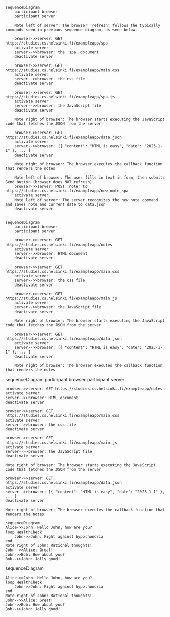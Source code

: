```mermaid
sequenceDiagram
    participant browser
    participant server

    Note left of server: The browser 'refresh' follows the typically commands seen in previous sequence diagram, as seen below.

    browser->>server: GET https://studies.cs.helsinki.fi/exampleapp/spa
    activate server
    server-->>browser: the 'spa' document
    deactivate server

    browser->>server: GET https://studies.cs.helsinki.fi/exampleapp/main.css
    activate server
    server-->>browser: the css file
    deactivate server

    browser->>server: GET https://studies.cs.helsinki.fi/exampleapp/spa.js
    activate server
    server-->>browser: the JavaScript file
    deactivate server

    Note right of browser: The browser starts executing the JavaScript code that fetches the JSON from the server

    browser->>server: GET https://studies.cs.helsinki.fi/exampleapp/data.json
    activate server
    server-->>browser: [{ "content": "HTML is easy", "date": "2023-1-1" }, ... ]
    deactivate server

    Note right of browser: The browser executes the callback function that renders the notes

    Note left of browser: The user fills in text in form, then submits Send button (browser does NOT refresh).
    browser->>server: POST 'note' to https://studies.cs.helsinki.fi/exampleapp/new_note_spa
    activate server
    Note left of server: The server recognizes the new_note command and saves note and current date to data.json
    deactivate server


```
```mermaid
sequenceDiagram
    participant browser
    participant server

    browser->>server: GET https://studies.cs.helsinki.fi/exampleapp/notes
    activate server
    server-->>browser: HTML document
    deactivate server

    browser->>server: GET https://studies.cs.helsinki.fi/exampleapp/main.css
    activate server
    server-->>browser: the css file
    deactivate server

    browser->>server: GET https://studies.cs.helsinki.fi/exampleapp/main.js
    activate server
    server-->>browser: the JavaScript file
    deactivate server

    Note right of browser: The browser starts executing the JavaScript code that fetches the JSON from the server

    browser->>server: GET https://studies.cs.helsinki.fi/exampleapp/data.json
    activate server
    server-->>browser: [{ "content": "HTML is easy", "date": "2023-1-1" }, ... ]
    deactivate server

    Note right of browser: The browser executes the callback function that renders the notes
```
sequenceDiagram
    participant browser
    participant server

    browser->>server: GET https://studies.cs.helsinki.fi/exampleapp/notes
    activate server
    server-->>browser: HTML document
    deactivate server

    browser->>server: GET https://studies.cs.helsinki.fi/exampleapp/main.css
    activate server
    server-->>browser: the css file
    deactivate server

    browser->>server: GET https://studies.cs.helsinki.fi/exampleapp/main.js
    activate server
    server-->>browser: the JavaScript file
    deactivate server

    Note right of browser: The browser starts executing the JavaScript code that fetches the JSON from the server

    browser->>server: GET https://studies.cs.helsinki.fi/exampleapp/data.json
    activate server
    server-->>browser: [{ "content": "HTML is easy", "date": "2023-1-1" }, ... ]
    deactivate server

    Note right of browser: The browser executes the callback function that renders the notes

```mermaid
sequenceDiagram
Alice->>John: Hello John, how are you?
loop HealthCheck
    John->>John: Fight against hypochondria
end
Note right of John: Rational thoughts!
John-->>Alice: Great!
John->>Bob: How about you?
Bob-->>John: Jolly good!
```

sequenceDiagram

    Alice->>John: Hello John, how are you?
    loop HealthCheck
        John->>John: Fight against hypochondria
    end
    Note right of John: Rational thoughts!
    John-->>Alice: Great!
    John->>Bob: How about you?
    Bob-->>John: Jolly good!
